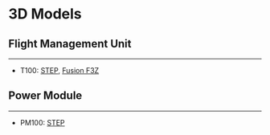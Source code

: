 # 3D Models

## Flight Management Unit

---

- T100:
  <a href=https://drive.google.com/file/d/1cqc5e4XIBl4NkYewbd2iRjgLesBbz5mI/view target="_blank">STEP</a>,
  <a href=https://drive.google.com/file/d/1s3gTwc_IypQlcqCJve4A5nHOpF4TnS20/view target="_blank">Fusion F3Z</a>

## Power Module

---

- PM100:
  <a href=https://drive.google.com/file/d/1kjQTG9dZjn99Qy_VQruE4_IYFIeoM04z/view target="_blank">STEP</a>
